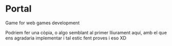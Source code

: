 # Portal
Game for web games development

Podriem fer una còpia, o algo semblant al primer lliurament aquí, amb el que ens agradaria implementar i tal
estic fent proves i eso XD
